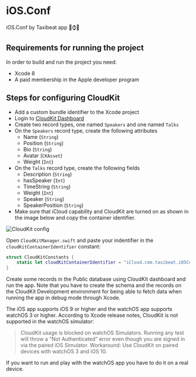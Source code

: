 # iOS.Conf 
iOS.Conf by Taxibeat app ⌚️📱

## Requirements for running the project
In order to build and run the project you need:
* Xcode 8
* A paid membership in the Apple developer program

## Steps for configuring CloudKit
* Add a custom bundle identifier to the Xcode project
* Login to [CloudKit Dashboard](https://icloud.developer.apple.com/dashboard)
* Create two record types, one named `Speakers` and one named `Talks`
* On the `Speakers` record type, create the following attributes
  * Name (`String`)
  * Position (`String`)
  * Bio (`String`)
  * Avatar (`CKAsset`)
  * Weight (`Int`)
* On the `Talks` record type, create the following fields
  * Description (`String`)
  * hasSpeaker (`Int`)
  * TimeString (`String`)
  * Weight (`Int`)
  * Speaker (`String`)
  * SpeakerPosition (`String`)
*  Make sure that iCloud capability and CloudKit are turned on as shown in the image below and copy the container identifier.

![CloudKit config](https://www.dropbox.com/s/zgs1afqnj9fjzaa/cloudkit.png?raw=1)

Open `CloudKitManager.swift` and paste your indentifier in the `cloudKitContainerIdentifier` constant:

``````````swift
struct CloudKitConstants {
    static let cloudKitContainerIdentifier = "iCloud.com.taxibeat.iOSConf"
}
``````````

Create some records in the Public database using CloudKit dashboard and run the app. Note that you have to create the schema and the records on the CloudKit Development environment for being able to fetch data when running the app in debug mode through Xcode.

The iOS app supports iOS 9 or higher and the watchOS app supports watchOS 3 or higher. According to Xcode release notes, CloudKit is not supported in the watchOS simulator:

>CloudKit usage is blocked on watchOS Simulators. Running any test will throw a “Not Authenticated” error even though you are signed in via the paired iOS Simulator. Workaround: Use CloudKit on paired devices with watchOS 3 and iOS 10.

If you want to run and play with the watchOS app you have to do it on a real device.
